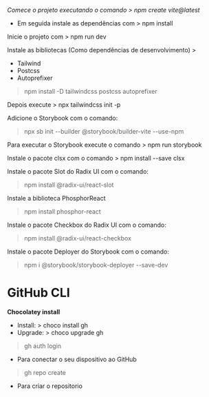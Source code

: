 *Comece o projeto executando o comando > npm create vite@latest*

- Em seguida instale as dependências com > npm install

Inicie o projeto com > npm run dev

Instale as bibliotecas (Como dependências de desenvolvimento) >

- Tailwind
- Postcss
- Autoprefixer

> npm install -D tailwindcss postcss autoprefixer

Depois execute > npx tailwindcss init -p

Adicione o Storybook com o comando:

> npx sb init --builder @storybook/builder-vite --use-npm

Para executar o Storybook execute o comando > npm run storybook

Instale o pacote clsx com o comando > npm install --save clsx

Instale o pacote Slot do Radix UI com o comando:
> npm install @radix-ui/react-slot

Instale a biblioteca PhosphorReact
> npm install phosphor-react

Instale o pacote Checkbox do Radix UI com o comando:
> npm install @radix-ui/react-checkbox

Instale o pacote Deployer do Storybook com o comando:
> npm i @storybook/storybook-deployer --save-dev

# GitHub CLI
 
 **Chocolatey install**
  - Install: > choco install gh
  - Upgrade: > choco upgrade gh

> gh auth login
- Para conectar o seu dispositivo ao GitHub

> gh repo create
- Para criar o repositorio